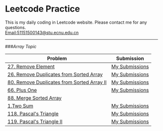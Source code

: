 # Leetcode Practice

This is my daily coding in Leetcode website. Please contact me for any questions.  
[Email:51151500143@stu.ecnu.edu.cn](51151500143@stu.ecnu.edu.cn) 

---

###_Array Topic_


Problem | Submission
---|---
[27. Remove Element](https://leetcode.com/problems/remove-element/)| [My Submissions](https://github.com/yeran20080825/Leetcode/blob/master/removeElement.cpp)
[26. Remove Duplicates from Sorted Array](https://leetcode.com/problems/remove-duplicates-from-sorted-array/) |  [My Submissions](https://github.com/yeran20080825/Leetcode/blob/master/removeElement.cpp)
[80. Remove Duplicates from Sorted Array II](https://leetcode.com/problems/remove-duplicates-from-sorted-array-ii/)| [My Submissions](https://github.com/yeran20080825/Leetcode/blob/master/removeElementTwo.cpp)
[66. Plus One](https://leetcode.com/problems/plus-one/)|[My Submissions](https://github.com/yeran20080825/Leetcode/blob/master/plusOne.cpp)
[88. Merge Sorted Array ](https://leetcode.com/problems/merge-sorted-array/)|[]()
[1.Two Sum ](https://leetcode.com/problems/two-sum/)|[My Submissions](https://github.com/yeran20080825/Leetcode/blob/master/twoSum.cpp)
[118. Pascal's Triangle](https://leetcode.com/problems/pascals-triangle/)|[My Submissions]()
[119. Pascal's Triangle II](https://leetcode.com/problems/pascals-triangle-ii/)|[My Submissions]()

